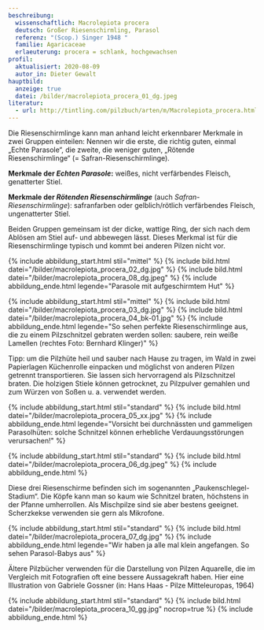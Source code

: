 ```yaml
---
beschreibung:
  wissenschaftlich: Macrolepiota procera
  deutsch: Großer Riesenschirmling, Parasol
  referenz: "(Scop.) Singer 1948 "
  familie: Agaricaceae
  erlaeuterung: procera = schlank, hochgewachsen
profil:
  aktualisiert: 2020-08-09
  autor_in: Dieter Gewalt
hauptbild:
  anzeige: true
  datei: /bilder/macrolepiota_procera_01_dg.jpeg
literatur:
  - url: http://tintling.com/pilzbuch/arten/m/Macrolepiota_procera.html
---
```

Die Riesenschirmlinge kann man anhand leicht erkennbarer Merkmale in zwei Gruppen einteilen: Nennen wir die erste, die richtig guten, einmal „Echte Parasole“, die zweite, die weniger guten, „Rötende Riesenschirmlinge“ (= Safran-Riesenschirmlinge).

**Merkmale der *Echten Parasole*:** weißes, nicht verfärbendes Fleisch, genatterter Stiel.

**Merkmale der *Rötenden Riesenschirmlinge*** (auch *Safran-Riesenschirmlinge*): safranfarben oder gelblich/rötlich verfärbendes Fleisch, ungenatterter Stiel.

Beiden Gruppen gemeinsam ist der dicke, wattige Ring, der sich nach dem Ablösen am Stiel auf- und abbewegen lässt. Dieses Merkmal ist für die Riesenschirmlinge typisch und kommt bei anderen Pilzen nicht vor.

{% include abbildung_start.html stil="mittel" %}
{% include bild.html datei="/bilder/macrolepiota_procera_02_dg.jpg" %}
{% include bild.html datei="/bilder/macrolepiota_procera_08_dg.jpeg" %}
{% include abbildung_ende.html legende="Parasole mit aufgeschirmtem Hut" %}

{% include abbildung_start.html stil="mittel" %}
{% include bild.html datei="/bilder/macrolepiota_procera_03_dg.jpg" %}
{% include bild.html datei="/bilder/macrolepiota_procera_04_bk-01.jpg" %}
{% include abbildung_ende.html legende="So sehen perfekte Riesenschirmlinge aus, die zu einem Pilzschnitzel gebraten werden sollen: saubere, rein weiße Lamellen (rechtes Foto: Bernhard Klinger)" %}

Tipp: um die Pilzhüte heil und sauber nach Hause zu tragen, im Wald in zwei Papierlagen Küchenrolle einpacken und möglichst von anderen Pilzen getrennt transportieren. Sie lassen sich hervorragend als Pilzschnitzel braten. Die holzigen Stiele können getrocknet, zu Pilzpulver gemahlen und zum Würzen von Soßen u. a. verwendet werden.

{% include abbildung_start.html stil="standard" %}
{% include bild.html datei="/bilder/macrolepiota_procera_05_xx.jpg" %}
{% include abbildung_ende.html legende="Vorsicht bei durchnässten und gammeligen Parasolhüten: solche Schnitzel können erhebliche Verdauungsstörungen verursachen!" %}

{% include abbildung_start.html stil="standard" %}
{% include bild.html datei="/bilder/macrolepiota_procera_06_dg.jpeg" %}
{% include abbildung_ende.html %}

Diese drei Riesenschirme befinden sich im sogenannten „Paukenschlegel-Stadium“. Die Köpfe kann man so kaum wie Schnitzel braten, höchstens in der Pfanne umherrollen. Als Mischpilze sind sie aber bestens geeignet. Scherzkekse verwenden sie gern als Mikrofone.

{% include abbildung_start.html stil="standard" %}
{% include bild.html datei="/bilder/macrolepiota_procera_07_dg.jpg" %}
{% include abbildung_ende.html legende="Wir haben ja alle mal klein angefangen. So sehen Parasol-Babys aus" %}

Ältere Pilzbücher verwenden für die Darstellung von Pilzen Aquarelle, die im Vergleich mit Fotografien oft eine bessere Aussagekraft haben. Hier eine Illustration  von Gabriele Gossner (in: Hans Haas - Pilze Mitteleuropas, 1964)

{% include abbildung_start.html stil="standard" %}
{% include bild.html datei="/bilder/macrolepiota_procera_10_gg.jpg" nocrop=true %}
{% include abbildung_ende.html %}